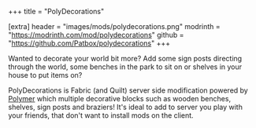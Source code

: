 +++
title = "PolyDecorations"

[extra]
header = "images/mods/polydecorations.png"
modrinth = "https://modrinth.com/mod/polydecorations"
github = "https://github.com/Patbox/polydecorations"
+++

Wanted to decorate your world bit more? Add some sign posts directing through the world,
some benches in the park to sit on or shelves in your house to put items on? 

PolyDecorations is Fabric (and Quilt) server side modification powered by 
[Polymer](https://modrinth.com/mod/polymer) which multiple decorative blocks such as wooden benches,
shelves, sign posts and braziers! It's ideal to add to server you play with your friends,
that don't want to install mods on the client.
